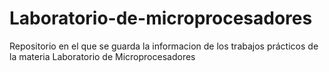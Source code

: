 # Laboratorio-de-microprocesadores

Repositorio en el que se guarda la informacion de los trabajos prácticos de la materia Laboratorio de Microprocesadores